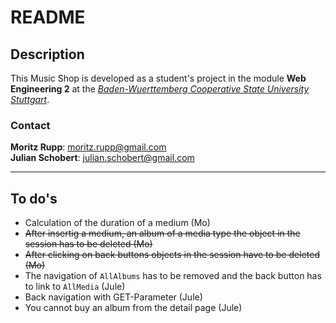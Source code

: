 README
========

Description
-----------

This Music Shop is developed as a student's project in the module __Web Engineering 2__ at the _[Baden-Wuerttemberg Cooperative State University Stuttgart](http://www.dbhw-stuttgart.de)_.

### Contact

__Moritz Rupp__: [moritz.rupp@gmail.com](moritz.rupp@gmail.com)  
__Julian Schobert__: [julian.schobert@gmail.com](julian.schobert@gmail.com)

---
To do's
--------

* Calculation of the duration of a medium (Mo)
* ~~After insertig a medium, an album of a media type the object in the session has to be deleted (Mo)~~
* ~~After clicking on back buttons objects in the session have to be deleted (Mo)~~
* The navigation of <code>AllAlbums</code> has to be removed and the back button has to link to <code>AllMedia</code> (Jule)
* Back navigation with GET-Parameter (Jule)
* You cannot buy an album from the detail page (Jule)
